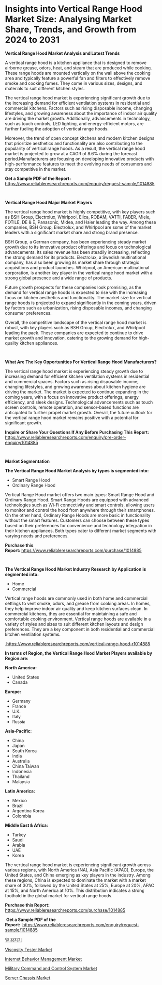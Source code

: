 <p><h1>Insights into Vertical Range Hood Market Size: Analysing Market Share, Trends, and Growth from 2024 to 2031</h1></p><p><strong>Vertical Range Hood Market Analysis and Latest Trends</strong></p>
<p><p>A vertical range hood is a kitchen appliance that is designed to remove airborne grease, odors, heat, and steam that are produced while cooking. These range hoods are mounted vertically on the wall above the cooking area and typically feature a powerful fan and filters to effectively remove smoke and cooking fumes. They come in various sizes, designs, and materials to suit different kitchen styles.</p><p>The vertical range hood market is experiencing significant growth due to the increasing demand for efficient ventilation systems in residential and commercial kitchens. Factors such as rising disposable income, changing lifestyles, and growing awareness about the importance of indoor air quality are driving the market growth. Additionally, advancements in technology, such as touch controls, LED lighting, and energy-efficient motors, are further fueling the adoption of vertical range hoods.</p><p>Moreover, the trend of open concept kitchens and modern kitchen designs that prioritize aesthetics and functionality are also contributing to the popularity of vertical range hoods. As a result, the vertical range hood market is projected to grow at a CAGR of 8.6% during the forecast period.Manufacturers are focusing on developing innovative products with high-performance features to meet the evolving needs of consumers and stay competitive in the market.</p></p>
<p><strong>Get a Sample PDF of the Report:&nbsp;</strong> <a href="https://www.reliableresearchreports.com/enquiry/request-sample/1014885">https://www.reliableresearchreports.com/enquiry/request-sample/1014885</a></p>
<p>&nbsp;</p>
<p><strong>Vertical Range Hood Major Market Players</strong></p>
<p><p>The vertical range hood market is highly competitive, with key players such as BSH Group, Electrolux, Whirlpool, Elica, ROBAM, VATTI, FABER, Miele, FOTILE, DE & E, Panasonic, Midea, and Haier leading the way. Among these companies, BSH Group, Electrolux, and Whirlpool are some of the market leaders with a significant market share and strong brand presence.</p><p>BSH Group, a German company, has been experiencing steady market growth due to its innovative product offerings and focus on technological advancements. Its sales revenue has been steadily increasing, reflecting the strong demand for its products. Electrolux, a Swedish multinational company, has also been growing its market share through strategic acquisitions and product launches. Whirlpool, an American multinational corporation, is another key player in the vertical range hood market with a strong global presence and a wide range of products.</p><p>Future growth prospects for these companies look promising, as the demand for vertical range hoods is expected to rise with the increasing focus on kitchen aesthetics and functionality. The market size for vertical range hoods is projected to expand significantly in the coming years, driven by factors such as urbanization, rising disposable incomes, and changing consumer preferences.</p><p>Overall, the competitive landscape of the vertical range hood market is robust, with key players such as BSH Group, Electrolux, and Whirlpool leading the pack. These companies are expected to continue to drive market growth and innovation, catering to the growing demand for high-quality kitchen appliances.</p></p>
<p>&nbsp;</p>
<p><strong>What Are The Key Opportunities For Vertical Range Hood Manufacturers?</strong></p>
<p><p>The vertical range hood market is experiencing steady growth due to increasing demand for efficient kitchen ventilation systems in residential and commercial spaces. Factors such as rising disposable income, changing lifestyles, and growing awareness about kitchen hygiene are driving the market. The market is expected to continue expanding in the coming years, with a focus on innovative product offerings, energy efficiency, and sleek designs. Technological advancements such as touch screen controls, remote operation, and sensor-based functions are anticipated to further propel market growth. Overall, the future outlook for the vertical range hood market remains positive with a potential for significant growth.</p></p>
<p><strong>Inquire or Share Your Questions If Any Before Purchasing This Report:</strong> <a href="https://www.reliableresearchreports.com/enquiry/pre-order-enquiry/1014885">https://www.reliableresearchreports.com/enquiry/pre-order-enquiry/1014885</a></p>
<p>&nbsp;</p>
<p><strong>Market Segmentation</strong></p>
<p><strong>The Vertical Range Hood Market Analysis by types is segmented into:</strong></p>
<p><ul><li>Smart Range Hood</li><li>Ordinary Range Hood</li></ul></p>
<p><p>Vertical Range Hood market offers two main types: Smart Range Hood and Ordinary Range Hood. Smart Range Hoods are equipped with advanced technologies such as Wi-Fi connectivity and smart controls, allowing users to monitor and control the hood from anywhere through their smartphones. On the other hand, Ordinary Range Hoods are more basic in functionality without the smart features. Customers can choose between these types based on their preferences for convenience and technology integration in their kitchen appliances. Both types cater to different market segments with varying needs and preferences.</p></p>
<p><strong>Purchase this Report:&nbsp;</strong><a href="https://www.reliableresearchreports.com/purchase/1014885">https://www.reliableresearchreports.com/purchase/1014885</a></p>
<p>&nbsp;</p>
<p><strong>The Vertical Range Hood Market Industry Research by Application is segmented into:</strong></p>
<p><ul><li>Home</li><li>Commercial</li></ul></p>
<p><p>Vertical range hoods are commonly used in both home and commercial settings to vent smoke, odors, and grease from cooking areas. In homes, they help improve indoor air quality and keep kitchen surfaces clean. In commercial kitchens, they are essential for maintaining a safe and comfortable cooking environment. Vertical range hoods are available in a variety of styles and sizes to suit different kitchen layouts and design preferences. They are a key component in both residential and commercial kitchen ventilation systems.</p></p>
<p><a href="https://www.reliableresearchreports.com/vertical-range-hood-r1014885">&nbsp;https://www.reliableresearchreports.com/vertical-range-hood-r1014885</a></p>
<p><strong>In terms of Region, the Vertical Range Hood Market Players available by Region are:</strong></p>
<p>
    <p> <strong> North America: </strong>
        <ul>
            <li>United States</li>
            <li>Canada</li>
        </ul>
        </p> 
    <p> <strong> Europe: </strong>
        <ul>
            <li>Germany</li>
            <li>France</li>
            <li>U.K.</li>
            <li>Italy</li>
            <li>Russia</li>
        </ul>
        </p> 
    <p> <strong> Asia-Pacific: </strong>
        <ul>
            <li>China</li>
            <li>Japan</li>
            <li>South Korea</li>
            <li>India</li>
            <li>Australia</li>
            <li>China Taiwan</li>
            <li>Indonesia</li>
            <li>Thailand</li>
            <li>Malaysia</li>
        </ul>
        </p> 
    <p> <strong> Latin America: </strong>
        <ul>
            <li>Mexico</li>
            <li>Brazil</li>
            <li>Argentina Korea</li>
            <li>Colombia</li>
        </ul>
        </p> 
    <p> <strong> Middle East & Africa: </strong>
        <ul>
            <li>Turkey</li>
            <li>Saudi</li>
            <li>Arabia</li>
            <li>UAE</li>
            <li>Korea</li>
        </ul>
    </p>
    </p>
<p><p>The vertical range hood market is experiencing significant growth across various regions, with North America (NA), Asia Pacific (APAC), Europe, the United States, and China emerging as key players in the industry. Among these regions, China is expected to dominate the market with a market share of 30%, followed by the United States at 25%, Europe at 20%, APAC at 15%, and North America at 10%. This distribution indicates a strong foothold in the global market for vertical range hoods.</p></p>
<p><strong>Purchase this Report: </strong><a href="https://www.reliableresearchreports.com/purchase/1014885">https://www.reliableresearchreports.com/purchase/1014885</a></p>
<p>&nbsp;<strong>Get a Sample PDF of the Report:&nbsp;&nbsp;</strong><a href="https://www.reliableresearchreports.com/enquiry/request-sample/1014885">https://www.reliableresearchreports.com/enquiry/request-sample/1014885</a></p>
<p><strong></strong></p>
<p><p><a href="https://medium.com/@ejuynpri79/%EC%97%B4-%EA%B0%90%EC%A7%80%EA%B8%B0-%EC%8B%9C%EC%9E%A5-%EC%A1%B0%EC%82%AC-%EB%B3%B4%EA%B3%A0%EC%84%9C%EC%97%90%EB%8A%94-2024%EB%85%84%EB%B6%80%ED%84%B0-2031%EB%85%84%EA%B9%8C%EC%A7%80-12-4-cagr%EB%A1%9C-%EC%98%88%EC%83%81%EB%90%9C-%EC%8B%9C%EC%9E%A5-%EA%B7%9C%EB%AA%A8-%EC%A0%90%EC%9C%A0%EC%9C%A8-%EB%B0%8F-%EC%84%B1%EC%9E%A5%EB%A5%A0%EC%97%90-%EB%8C%80%ED%95%9C-%EB%B6%84%EC%84%9D%EC%9D%B4-%ED%8F%AC%ED%95%A8%EB%90%98%EC%96%B4-%EC%9E%88%EC%8A%B5%EB%8B%88%EB%8B%A4-129a421f4932">열 감지기</a></p><p><a href="https://github.com/edaunhshhs/Market-Research-Report-List-1/blob/main/viscosity-tester-market.md">Viscosity Tester Market</a></p><p><a href="https://github.com/carolinehamilton5656/Market-Research-Report-List-1/blob/main/internet-behavior-management-market.md">Internet Behavior Management Market</a></p><p><a href="https://medium.com/@joseph.baker466547/global-military-command-and-control-system-market-exploring-market-share-market-trends-and-bf03ccf5c23e">Military Command and Control System Market</a></p><p><a href="https://medium.com/@diane.macle6776/emerging-trends-in-server-chassis-market-global-outlook-and-future-prospects-from-2024-2031-d309016d35e2">Server Chassis Market</a></p></p>